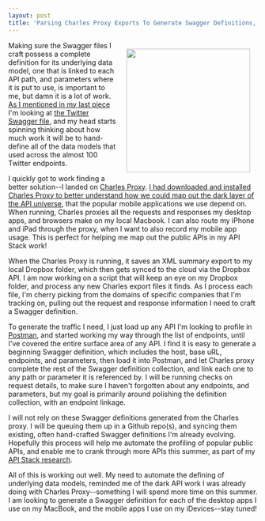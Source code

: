 ```yaml
---
layout: post
title: 'Parsing Charles Proxy Exports To Generate Swagger Definitions, While Also Linking Them To Each Path'
---
```

<p><img style="padding: 15px;" src="http://kinlane-productions.s3.amazonaws.com/api-evangelist-site/blog/charles-proxy-to-swagger.png" alt="" width="250" align="right" /></p>
<p>Making sure the Swagger files I craft possess a complete definition for its underlying data model, one that is linked to each API path, and parameters where it is put to use, is important to me, but damn it is a lot of work. <a href="http://apievangelist.com/2015/06/21/the-swagger-definitions-collection-is-the-cherry-on-top-of-each-api-that-i-profile/">As I mentioned in my last piece</a> I'm looking at <a href="https://github.com/api-stack/api-stack/blob/gh-pages/data/twitter/twitter-api-swagger.json">the Twitter Swagger file</a>, and my head starts spinning thinking about how much work it will be to hand-define all of the data models that used across the almost 100 Twitter endpoints.</p>
<p>I quickly got to work finding a better solution--I landed on <a href="http://www.charlesproxy.com/">Charles Proxy</a>. <a href="http://apievangelist.com/2014/10/27/if-you-have-a-publicly-available-mobile-app-you-have-a-public-api/">I had downloaded and installed Charles Proxy to better understand how we could map out the dark layer of the API universe</a>, that the popular mobile applications we use depend on. When running, Charles proxies all the requests and responses my desktop apps, and browsers make on my local Macbook. I can also route my iPhone and iPad through the proxy, when I want to also record my mobile app usage. This is perfect for helping me map out the public APIs in my API Stack work!</p>
<p>When the Charles Proxy is running, it saves an XML summary export to my local Dropbox folder, which then gets synced to the cloud via the Dropbox API. I am now working on a script that will keep an eye on my Dropbox folder, and process any new Charles export files it finds. As I process each file, I'm cherry picking from the domains of specific companies that I'm tracking on, pulling out the request and response information I need to craft a Swagger definition.&nbsp;</p>
<p>To generate the traffic I need, I just load up any API I'm looking to profile in <a href="https://www.getpostman.com/">Postman</a>, and started working my way through the list of endpoints, until I've covered the entire surface area of any API. I find it is easy to generate a beginning Swagger definition, which includes the host, base uRL, endpoints, and parameters, then load it into Postman, and let Charles proxy complete the rest of the Swagger definition collection, and link each one to any path or parameter it is referenced by. I will be running checks on request details, to make sure I haven't forgotten about any endpoints, and parameters, but my goal is primarily around polishing the definition collection, with an endpoint linkage.</p>
<p>I will not rely on these Swagger definitions generated from the Charles proxy. I will be queuing them up in a Github repo(s), and syncing them existing, often hand-crafted Swagger definitions I'm already evolving. Hopefully this process will help me automate the profiling of popular public APIs, and enable me to crank through more APIs this summer, as part of my <a href="http://theapistack.com">API Stack research</a>.</p>
<p>All of this is working out well. My need to automate the defining of underlying data models, reminded me of the dark API work I was already doing with Charles Proxy--something I will spend more time on this summer. I am looking to generate a Swagger definition for each of the desktop apps I use on my MacBook, and the mobile apps I use on my iDevices--stay tuned!</p>